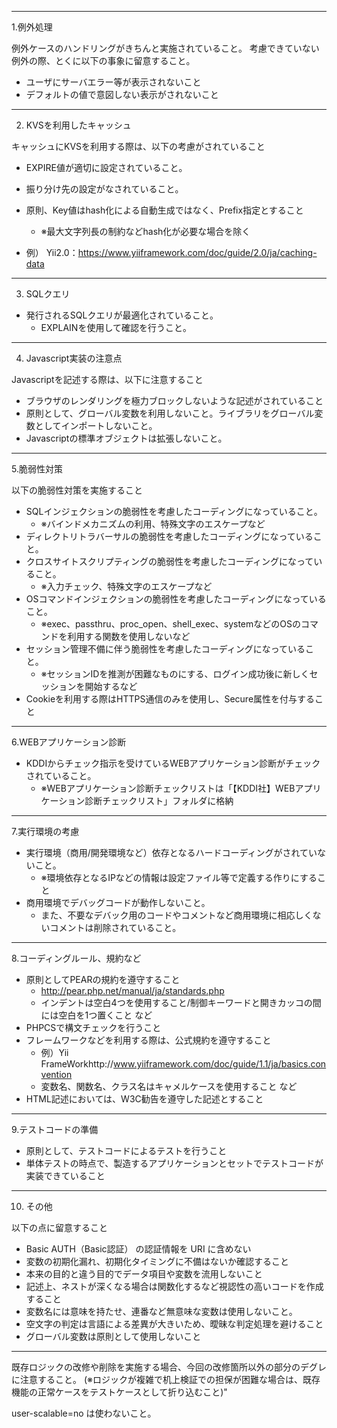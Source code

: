 ----
1.例外処理

例外ケースのハンドリングがきちんと実施されていること。
考慮できていない例外の際、とくに以下の事象に留意すること。
- ユーザにサーバエラー等が表示されないこと
- デフォルトの値で意図しない表示がされないこと

----

2. KVSを利用したキャッシュ

キャッシュにKVSを利用する際は、以下の考慮がされていること

- EXPIRE値が適切に設定されていること。
- 振り分け先の設定がなされていること。
- 原則、Key値はhash化による自動生成ではなく、Prefix指定とすること
  - ※最大文字列長の制約などhash化が必要な場合を除く

- 例） Yii2.0：https://www.yiiframework.com/doc/guide/2.0/ja/caching-data

----

3. SQLクエリ

- 発行されるSQLクエリが最適化されていること。
  - EXPLAINを使用して確認を行うこと。
  
----

4. Javascript実装の注意点

Javascriptを記述する際は、以下に注意すること

- ブラウザのレンダリングを極力ブロックしないような記述がされていること
- 原則として、グローバル変数を利用しないこと。ライブラリをグローバル変数としてインポートしないこと。
- Javascriptの標準オブジェクトは拡張しないこと。

----

5.脆弱性対策

以下の脆弱性対策を実施すること

- SQLインジェクションの脆弱性を考慮したコーディングになっていること。
  - ※バインドメカニズムの利用、特殊文字のエスケープなど
- ディレクトリトラバーサルの脆弱性を考慮したコーディングになっていること。
- クロスサイトスクリプティングの脆弱性を考慮したコーディングになっていること。
  - ※入力チェック、特殊文字のエスケープなど
- OSコマンドインジェクションの脆弱性を考慮したコーディングになっていること。
  - ※exec、passthru、proc_open、shell_exec、systemなどのOSのコマンドを利用する関数を使用しないなど
- セッション管理不備に伴う脆弱性を考慮したコーディングになっていること。
  - ※セッションIDを推測が困難なものにする、ログイン成功後に新しくセッションを開始するなど
- Cookieを利用する際はHTTPS通信のみを使用し、Secure属性を付与すること

----

6.WEBアプリケーション診断

- KDDIからチェック指示を受けているWEBアプリケーション診断がチェックされていること。
  - ※WEBアプリケーション診断チェックリストは「【KDDI社】WEBアプリケーション診断チェックリスト」フォルダに格納

----

7.実行環境の考慮

- 実行環境（商用/開発環境など）依存となるハードコーディングがされていないこと。
  - ※環境依存となるIPなどの情報は設定ファイル等で定義する作りにすること
- 商用環境でデバッグコードが動作しないこと。
  - また、不要なデバック用のコードやコメントなど商用環境に相応しくないコメントは削除されていること。

----

8.コーディングルール、規約など

- 原則としてPEARの規約を遵守すること
  - http://pear.php.net/manual/ja/standards.php
  - インデントは空白4つを使用すること/制御キーワードと開きカッコの間には空白を1つ置くこと など
- PHPCSで構文チェックを行うこと
- フレームワークなどを利用する際は、公式規約を遵守すること
  - 例）Yii FrameWorkhttp://www.yiiframework.com/doc/guide/1.1/ja/basics.convention
  - 変数名、関数名、クラス名はキャメルケースを使用すること など
- HTML記述においては、W3C勧告を遵守した記述とすること

----

9.テストコードの準備

- 原則として、テストコードによるテストを行うこと
- 単体テストの時点で、製造するアプリケーションとセットでテストコードが実装できていること

----

10. その他

以下の点に留意すること

- Basic AUTH（Basic認証） の認証情報を URI に含めない
- 変数の初期化漏れ、初期化タイミングに不備はないか確認すること
- 本来の目的と違う目的でデータ項目や変数を流用しないこと
- 記述上、ネストが深くなる場合は関数化するなど視認性の高いコードを作成すること
- 変数名には意味を持たせ、連番など無意味な変数は使用しないこと。
- 空文字の判定は言語による差異が大きいため、曖昧な判定処理を避けること
- グローバル変数は原則として使用しないこと

----

既存ロジックの改修や削除を実施する場合、今回の改修箇所以外の部分のデグレに注意すること。
(※ロジックが複雑で机上検証での担保が困難な場合は、既存機能の正常ケースをテストケースとして折り込むこと)"


user-scalable=no は使わないこと。









